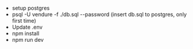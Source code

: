 - setup postgres
- psql -U vendure -f ./db.sql --password (insert db.sql to postgres, only first time)
- Update .env
- npm install
- npm run dev
